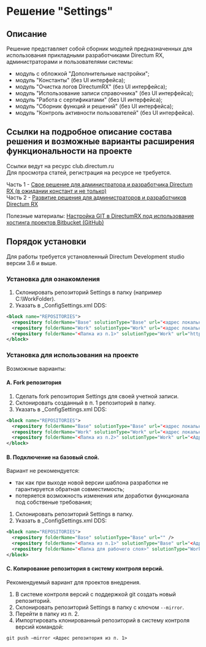 # Решение "Settings"
## Описание
Решение представляет собой сборник модулей предназначенных для использования прикладными разработчиками Directum RX, администраторами и пользователями системы:
* модуль с обложкой "Дополнительные настройки";
* модуль "Константы" (без UI интерфейса); 
* модуль "Очистка логов DirectumRX" (без UI интерфейса);
* модуль "Использование записи справочника" (без UI интерфейса);
* модуль "Работа с сертификатами" (без UI интерфейса);
* модуль "Сборник функций и решений" (без UI интерфейса);
* модуль "Контроль активности пользователей" (без UI интерфейса).

## Ссылки на подробное описание состава решения и возможные варианты расширения функциональности на проекте
Ссылки ведут на ресурс club.directum.ru  
Для просмотра статей, регистрация на ресурсе не требуется.

Часть 1 - [Свое решение для администратора и разработчика Directum RX (в ожидании констант и не только)](https://club.directum.ru/post/318899)  
Часть 2 - [Развитие решения для администраторов и разработчиков Directum RX](https://club.directum.ru/post/333923)

Полезные материалы: [Настройка GIT в DirectumRX под использование хостинга проектов Bitbucket (GitHub)](https://club.directum.ru/post/223210)

## Порядок установки
Для работы требуется установленный Directum Development studio версии 3.6 и выше.

### Установка для ознакомления
1. Склонировать репозиторий Settings в папку (например C:\WorkFolder).
2. Указать в _ConfigSettings.xml DDS:
```xml
<block name="REPOSITORIES">
  <repository folderName="Base" solutionType="Base" url="<адрес локального репозитория>" />
  <repository folderName="Work" solutionType="Work" url="<адрес локального репозитория>" />
  <repository folderName="<Папка из п.1>" solutionType="Work" url="https://github.com/k4889/Settings" />
</block>
```

### Установка для использования на проекте
Возможные варианты:

#### A. Fork репозитория
1. Сделать fork репозитория Settings для своей учетной записи.
2. Склонировать созданный в п. 1 репозиторий в папку.
3. Указать в _ConfigSettings.xml DDS:
```xml
<block name="REPOSITORIES">
  <repository folderName="Base" solutionType="Base" url="<адрес локального репозитория>" />
  <repository folderName="Work" solutionType="Work" url="<адрес локального репозитория>" />
  <repository folderName="<Папка из п.2>" solutionType="Work" url="<Адрес репозитория gitHub учетной записи пользователя из п. 1>" />
</block>
```

#### B. Подключение на базовый слой.
Вариант не рекомендуется:
* так как при выходе новой версии шаблона разработки не гарантируется обратная совместимость;
* потеряется возможность изменения или доработки функционала под собственые требования;


1. Склонировать репозиторий Settings в папку.
2. Указать в _ConfigSettings.xml DDS:
```xml
<block name="REPOSITORIES">
  <repository folderName="Base" solutionType="Base" url="" /> 
  <repository folderName="<Папка из п.1>" solutionType="Base" url="<Адрес репозитория gitHub>" />
  <repository folderName="<Папка для рабочего слоя>" solutionType="Work" url="https://github.com/k4889/Settings" />
</block>
```

#### C. Копирование репозитория в систему контроля версий.
Рекомендуемый вариант для проектов внедрения.

1. В системе контроля версий с поддержкой git создать новый репозиторий.
2. Склонировать репозиторий Settings в папку с ключом ```--mirror```.
3. Перейти в папку из п. 2.
4. Импортировать клонированный репозиторий в систему контроля версий командой:
```
git push –mirror <Адрес репозитория из п. 1>
```
